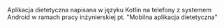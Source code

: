 Aplikacja dietetyczna napisana w języku Kotlin na telefony z systemem Android w ramach pracy inżynierskiej pt. "Mobilna aplikacja dietetyczna"
